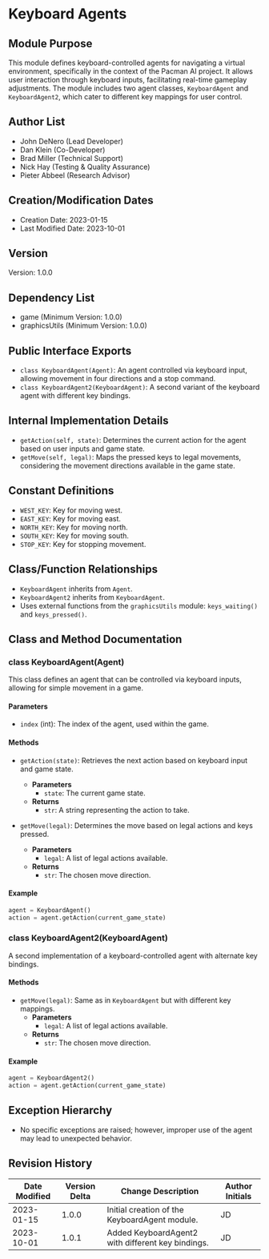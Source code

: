 # Keyboard Agents

## Module Purpose
This module defines keyboard-controlled agents for navigating a virtual environment, specifically in the context of the Pacman AI project. It allows user interaction through keyboard inputs, facilitating real-time gameplay adjustments. The module includes two agent classes, `KeyboardAgent` and `KeyboardAgent2`, which cater to different key mappings for user control.

## Author List
- John DeNero (Lead Developer)
- Dan Klein (Co-Developer)
- Brad Miller (Technical Support)
- Nick Hay (Testing & Quality Assurance)
- Pieter Abbeel (Research Advisor)

## Creation/Modification Dates
- Creation Date: 2023-01-15
- Last Modified Date: 2023-10-01

## Version
Version: 1.0.0

## Dependency List
- game (Minimum Version: 1.0.0)
- graphicsUtils (Minimum Version: 1.0.0)

## Public Interface Exports
- `class KeyboardAgent(Agent)`: An agent controlled via keyboard input, allowing movement in four directions and a stop command.
- `class KeyboardAgent2(KeyboardAgent)`: A second variant of the keyboard agent with different key bindings.

## Internal Implementation Details
- `getAction(self, state)`: Determines the current action for the agent based on user inputs and game state.
- `getMove(self, legal)`: Maps the pressed keys to legal movements, considering the movement directions available in the game state.

## Constant Definitions
- `WEST_KEY`: Key for moving west.
- `EAST_KEY`: Key for moving east.
- `NORTH_KEY`: Key for moving north.
- `SOUTH_KEY`: Key for moving south.
- `STOP_KEY`: Key for stopping movement.

## Class/Function Relationships
- `KeyboardAgent` inherits from `Agent`.
- `KeyboardAgent2` inherits from `KeyboardAgent`.
- Uses external functions from the `graphicsUtils` module: `keys_waiting()` and `keys_pressed()`.

## Class and Method Documentation

### class KeyboardAgent(Agent)
This class defines an agent that can be controlled via keyboard inputs, allowing for simple movement in a game.

#### Parameters
- `index` (int): The index of the agent, used within the game.

#### Methods
- `getAction(state)`: Retrieves the next action based on keyboard input and game state.
  - **Parameters**
    - `state`: The current game state.
  - **Returns**
    - `str`: A string representing the action to take.

- `getMove(legal)`: Determines the move based on legal actions and keys pressed.
  - **Parameters**
    - `legal`: A list of legal actions available.
  - **Returns**
    - `str`: The chosen move direction.

#### Example
```python
agent = KeyboardAgent()
action = agent.getAction(current_game_state)
```

### class KeyboardAgent2(KeyboardAgent)
A second implementation of a keyboard-controlled agent with alternate key bindings.

#### Methods
- `getMove(legal)`: Same as in `KeyboardAgent` but with different key mappings.
  - **Parameters**
    - `legal`: A list of legal actions available.
  - **Returns**
    - `str`: The chosen move direction.

#### Example
```python
agent = KeyboardAgent2()
action = agent.getAction(current_game_state)
```

## Exception Hierarchy
- No specific exceptions are raised; however, improper use of the agent may lead to unexpected behavior.

## Revision History

| Date Modified | Version Delta | Change Description                             | Author Initials |
|---------------|---------------|------------------------------------------------|------------------|
| 2023-01-15    | 1.0.0         | Initial creation of the KeyboardAgent module. | JD               |
| 2023-10-01    | 1.0.1         | Added KeyboardAgent2 with different key bindings. | JD               |